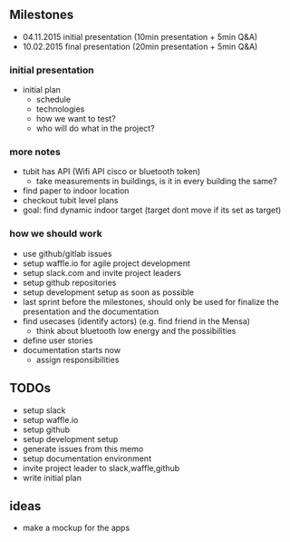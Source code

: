 ## Milestones

* 04.11.2015 initial presentation (10min presentation + 5min Q&A)
* 10.02.2015 final presentation (20min presentation + 5min Q&A)

### initial presentation

* initial plan
	* schedule
	* technologies
	* how we want to test?
	* who will do what in the project?

### more notes

* tubit has API (Wifi API cisco or bluetooth token)
	* take measurements in buildings, is it in every building the same?
* find paper to indoor location
* checkout tubit level plans
* goal: find dynamic indoor target (target dont move if its set as target)

### how we should work

* use github/gitlab issues
* setup waffle.io for agile project development
* setup slack.com and invite project leaders
* setup github repositories
* setup development setup as soon as possible
* last sprint before the milestones, should only be used for finalize the presentation and the documentation
* find usecases (identify actors) (e.g. find friend in the Mensa)
	* think about bluetooth low energy and the possibilities
* define user stories
* documentation starts now
	* assign responsibilities

## TODOs

* setup slack
* setup waffle.io
* setup github
* setup development setup
* generate issues from this memo
* setup documentation environment
* invite project leader to slack,waffle,github
* write initial plan

## ideas

* make a mockup for the apps
